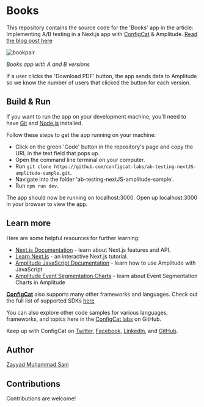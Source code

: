 # Books


This repository contains the source code for the 'Books' app in the article: Implementing A/B testing in a Next.js app with [ConfigCat](https://configcat.com) & Amplitude. [Read the blog post here](https://configcat.com/blog/2022/09/09/implementing-abtesting-nextjs-amplitude)


![bookpair](https://user-images.githubusercontent.com/71462377/185446228-4da62ca4-a84e-4132-814c-21efa238006e.png)

*Books app with A and B versions* 

If a user clicks the 'Download PDF' button, the app sends data to Amplitude so we know the number of users that clicked the button for each version.

## Build & Run

If you want to run the app on your development machine, you'll need to have [Git](https://git-scm.com/downloads) and [Node.js](https://nodejs.org/en/) installed.

Follow these steps to get the app running on your machine:
- Click on the green 'Code' button in the repository's page and copy the URL in the text field that pops up.   
- Open the command line terminal on your computer.
- Run `git clone https://github.com/configcat-labs/ab-testing-nextJS-amplitude-sample.git`.
- Navigate into the folder 'ab-testing-nextJS-amplitude-sample'.
- Run `npm run dev`.

The app should now be running on localhost:3000. Open up localhost:3000 in your browser to view the app.

## Learn more

Here are some helpful resources for further learning:
- [Next.js Documentation](https://nextjs.org/docs) - learn about Next.js features and API.
- [Learn Next.js](https://nextjs.org/learn) - an interactive Next.js tutorial.
- [Amplitude JavaScript Documentation](https://docs.developers.amplitude.com/data/sdks/javascript/) - learn how to use Amplitude with JavaScript
- [Amplitude Event Segmentation Charts](https://help.amplitude.com/hc/en-us/articles/360033852251-The-Event-Segmentation-chart-an-overview "Amplitude Event Segmentation Charts") - learn about Event Segmentation Charts in Amplitude

[**ConfigCat**](https://configcat.com) also supports many other frameworks and languages. Check out the full list of supported SDKs [here](https://configcat.com/docs/sdk-reference/overview/)

You can also explore other code samples for various languages, frameworks, and topics here in the [ConfigCat labs](https://github.com/configcat-labs) on GitHub.

Keep up with ConfigCat on [Twitter](https://twitter.com/configcat), [Facebook](https://www.facebook.com/configcat), [LinkedIn](https://www.linkedin.com/company/configcat/), and [GitHub](https://github.com/configcat).

## Author
[Zayyad Muhammad Sani](https://github.com/Z-MS)

## Contributions
Contributions are welcome!

